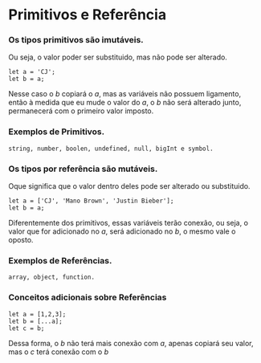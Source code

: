 # Primitivos e Referência

### Os tipos primitivos são imutáveis.

Ou seja, o valor poder ser substituido, mas não pode ser alterado.

    let a = 'CJ';
    let b = a;

Nesse caso o *b* copiará o *a*, mas as variáveis não possuem ligamento, então à medida que eu mude o valor do *a*, o *b* não será alterado junto, permanecerá com o primeiro valor imposto.

### Exemplos de Primitivos.

    string, number, boolen, undefined, null, bigInt e symbol.

### Os tipos por referência são mutáveis.

Oque significa que o valor dentro deles pode ser alterado ou substituido.

    let a = ['CJ', 'Mano Brown', 'Justin Bieber'];
    let b = a;

Diferentemente dos primitivos, essas variáveis terão conexão, ou seja, o valor que for adicionado no *a*, será adicionado no *b*, o mesmo vale o oposto.

### Exemplos de Referências.

    array, object, function.

### Conceitos adicionais sobre Referências

    let a = [1,2,3];
    let b = [...a];
    let c = b;

Dessa forma, o *b* não terá mais conexão com *a*, apenas copiará seu valor, mas o *c* terá conexão com o *b*